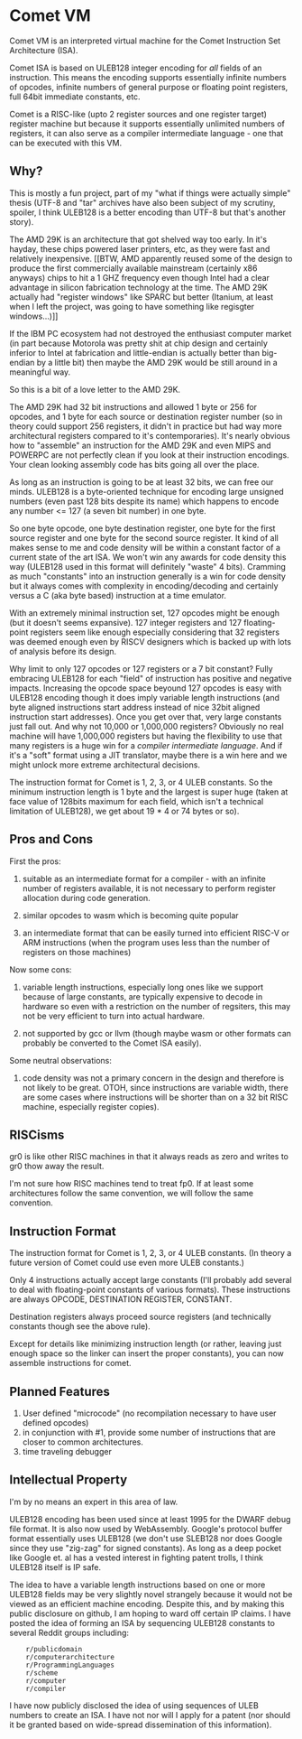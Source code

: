 # Comet VM

Comet VM is an interpreted virtual machine for the Comet Instruction
Set Architecture (ISA).

Comet ISA is based on ULEB128 integer encoding for *all* fields of an
instruction. This means the encoding supports essentially infinite
numbers of opcodes, infinite numbers of general purpose or floating
point registers, full 64bit immediate constants, etc.

Comet is a RISC-like (upto 2 register sources and one register target)
register machine but because it supports essentially unlimited numbers
of registers, it can also serve as a compiler intermediate language -
one that can be executed with this VM.

## Why?

This is mostly a fun project, part of my "what if things were actually
simple" thesis (UTF-8 and "tar" archives have also been subject of my
scrutiny, spoiler, I think ULEB128 is a better encoding than UTF-8 but
that's another story).

The AMD 29K is an architecture that got shelved way too early. In
it's hayday, these chips powered laser printers, etc, as they were
fast and relatively inexpensive. [[BTW, AMD apparently reused some of
the design to produce the first commercially available mainstream
(certainly x86 anyways) chips to hit a 1 GHZ frequency even though
Intel had a clear advantage in silicon fabrication technology at the
time. The AMD 29K actually had "register windows" like SPARC but
better (Itanium, at least when I left the project, was going to have
something like regisgter windows...)]]

If the IBM PC ecosystem had not destroyed the enthusiast computer
market (in part because Motorola was pretty shit at chip design and
certainly inferior to Intel at fabrication and little-endian is
actually better than big-endian by a little bit) then maybe the AMD
29K would be still around in a meaningful way.

So this is a bit of a love letter to the AMD 29K.

The AMD 29K had 32 bit instructions and allowed 1 byte or 256 for
opcodes, and 1 byte for each source or destination register number (so
in theory could support 256 registers, it didn't in practice but had
way more architectural registers compared to it's
contemporaries). It's nearly obvious how to "assemble" an instruction
for the AMD 29K and even MIPS and POWERPC are not perfectly clean if
you look at their instruction encodings. Your clean looking assembly
code has bits going all over the place.

As long as an instruction is going to be at least 32 bits, we can free
our minds. ULEB128 is a byte-oriented technique for encoding large
unsigned numbers (even past 128 bits despite its name) which happens
to encode any number <= 127 (a seven bit number) in one byte.

So one byte opcode, one byte destination register, one byte for the
first source register and one byte for the second source register. It
kind of all makes sense to me and code density will be within a
constant factor of a current state of the art ISA. We won't win any
awards for code density this way (ULEB128 used in this format will
definitely "waste" 4 bits). Cramming as much "constants" into an
instruction generally is a win for code density but it always comes
with complexity in encoding/decoding and certainly versus a C (aka
byte based) instruction at a time emulator.

With an extremely minimal instruction set, 127 opcodes might be enough
(but it doesn't seems expansive). 127 integer registers and 127
floating-point registers seem like enough especially considering that
32 registers was deemed enough even by RISCV designers which is backed
up with lots of analysis before its design.

Why limit to only 127 opcodes or 127 registers or a 7 bit constant?
Fully embracing ULEB128 for each "field" of instruction has positive
and negative impacts. Increasing the opcode space beyound 127 opcodes
is easy with ULEB128 encoding though it does imply variable length
instructions (and byte aligned instructions start address instead of
nice 32bit aligned instruction start addresses). Once you get over
that, very large constants just fall out. And why not 10,000 or
1,000,000 registers?  Obviously no real machine will have 1,000,000
registers but having the flexibility to use that many registers is a
huge win for a *compiler intermediate language*. And if it's a "soft"
format using a JIT translator, maybe there is a win here and we might
unlock more extreme architectural decisions.

The instruction format for Comet is 1, 2, 3, or 4 ULEB constants. So
the minimum instruction length is 1 byte and the largest is super huge
(taken at face value of 128bits maximum for each field, which isn't a
technical limitation of ULEB128), we get about 19 * 4 or 74 bytes or
so).

## Pros and Cons

First the pros:

1) suitable as an intermediate format for a compiler - with an
infinite number of registers available, it is not necessary to perform
register allocation during code generation.

2) similar opcodes to wasm which is becoming quite popular

3) an intermediate format that can be easily turned into efficient
RISC-V or ARM instructions (when the program uses less than the number
of registers on those machines)

Now some cons:

1) variable length instructions, especially long ones like we support
because of large constants, are typically expensive to decode in
hardware so even with a restriction on the number of regsiters, this
may not be very efficient to turn into actual hardware.

2) not supported by gcc or llvm (though maybe wasm or other formats
can probably be converted to the Comet ISA easily).

Some neutral observations:

1) code density was not a primary concern in the design and therefore
is not likely to be great. OTOH, since instructions are variable
width, there are some cases where instructions will be shorter than on
a 32 bit RISC machine, especially register copies).

## RISCisms

gr0 is like other RISC machines in that it always reads as zero and
writes to gr0 thow away the result.

I'm not sure how RISC machines tend to treat fp0. If at least some
architectures follow the same convention, we will follow the same
convention.

## Instruction Format

The instruction format for Comet is 1, 2, 3, or 4 ULEB constants. (In
theory a future version of Comet could use even more ULEB constants.)

Only 4 instructions actually accept large constants (I'll probably add
several to deal with floating-point constants of various
formats). These instructions are always OPCODE, DESTINATION REGISTER,
CONSTANT.

Destination registers always proceed source registers (and technically
constants though see the above rule).

Except for details like minimizing instruction length (or rather,
leaving just enough space so the linker can insert the proper
constants), you can now assemble instructions for comet.

## Planned Features

1) User defined "microcode" (no recompilation necessary to have user
   defined opcodes)
2) in conjunction with #1, provide some number of instructions that
   are closer to common architectures.
3) time traveling debugger

## Intellectual Property

I'm by no means an expert in this area of law.

ULEB128 encoding has been used since at least 1995 for the DWARF debug
file format. It is also now used by WebAssembly. Google's protocol
buffer format essentially uses ULEB128 (we don't use SLEB128 nor does
Google since they use "zig-zag" for signed constants). As long as a
deep pocket like Google et. al has a vested interest in fighting
patent trolls, I think ULEB128 itself is IP safe.

The idea to have a variable length instructions based on one or more
ULEB128 fields may be very slightly novel strangely because it would
not be viewed as an efficient machine encoding. Despite this, and by
making this public disclosure on github, I am hoping to ward off
certain IP claims. I have posted the idea of forming an ISA by
sequencing ULEB128 constants to several Reddit groups including:

```
    r/publicdomain
    r/computerarchitecture
    r/ProgrammingLanguages
    r/scheme
    r/computer
    r/compiler
```

I have now publicly disclosed the idea of using sequences of ULEB
numbers to create an ISA. I have not nor will I apply for a patent
(nor should it be granted based on wide-spread dissemination of this
information).

